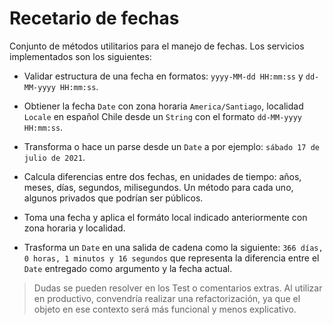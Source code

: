 # Recetario de fechas

Conjunto de métodos utilitarios para el manejo de fechas. Los servicios implementados son los siguientes:

- Validar estructura de una fecha en formatos: `yyyy-MM-dd HH:mm:ss` y `dd-MM-yyyy HH:mm:ss`.
  
- Obtiener la fecha `Date` con zona horaria `America/Santiago`, localidad `Locale` en español Chile desde un `String` con el formato `dd-MM-yyyy HH:mm:ss`.

- Transforma o hace un parse desde un `Date` a por ejemplo: `sábado 17 de julio de 2021`.

- Calcula diferencias entre dos fechas, en unidades de tiempo: años, meses, días, segundos, milisegundos. Un método para cada uno, algunos privados que podrían ser públicos.

- Toma una fecha y aplica el formáto local indicado anteriormente con zona horaria y localidad.

- Trasforma un `Date` en una salida de cadena como la siguiente: `366 días, 0 horas, 1 minutos y 16 segundos` que representa la diferencia entre el `Date` entregado como argumento y la fecha actual.

> Dudas se pueden resolver en los Test o comentarios extras. Al utilizar en productivo, convendría realizar una refactorización, ya que el objeto en ese contexto será más funcional y menos explicativo.